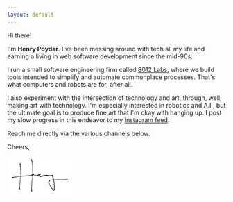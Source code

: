 ```yaml
---
layout: default
---
```


Hi there!

I'm **Henry Poydar**. I've been messing around with tech all my life and earning a living in web software development since the mid-90s.

I run a small software engineering firm called [8012 Labs](https://8012labs.com), where we build tools intended to simplify and automate commonplace processes. That's what computers and robots are for, after all.

I also experiment with the intersection of technology and art, through, well, making art with technology. I'm especially interested in robotics and A.I., but the ultimate goal is to produce fine art that I'm okay with hanging up. I post my slow progress in this endeavor to my [Instagram feed](https://instagram.com/henrypoydar).

Reach me directly via the various channels below.

Cheers,

![Henry](/images/henry-signature.png)
